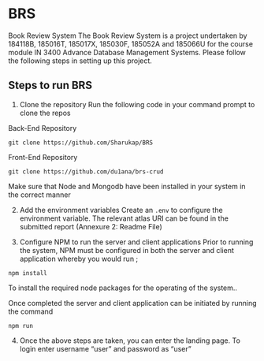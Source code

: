 # BRS
Book Review System
The Book Review System is a project undertaken by 184118B, 185016T, 185017X, 185030F, 185052A and 185066U for the course module IN 3400 Advance Database Management Systems. Please follow the following steps in setting up this project.

## Steps to run BRS
1. Clone the repository 
Run the following code in your command prompt to clone the repos

Back-End Repository
```
git clone https://github.com/Sharukap/BRS
```
Front-End Repository
```
git clone https://github.com/du1ana/brs-crud
```
Make sure that Node and Mongodb have been installed in your system in the correct manner


2. Add the environment variables
Create an `.env` to configure the environment variable. The relevant atlas URI can be found in the submitted report (Annexure 2: Readme File)

3. Configure NPM to run the server and client applications
Prior to running the system, NPM must be configured in both the server and client application whereby you would run ; 
```
npm install
```
To install the required node packages for the operating of the system..

Once completed the server and client application can be initiated by running the command
```
npm run
```

4. Once the above steps are taken, you can enter the landing page. To login enter username “user” and password as “user”
